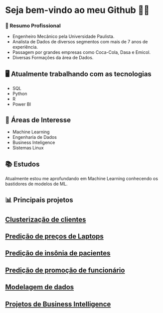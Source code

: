 # Seja bem-vindo ao meu Github 👋👋

### 💼 Resumo Profissional
- Engenheiro Mecânico pela Universidade Paulista.
- Analista de Dados de diversos segmentos com mais de 7 anos de experiência.
- Passagem por grandes empresas como Coca-Cola, Dasa e Emicol.
- Diversas Formações da área de Dados. 

## 🖥 Atualmente trabalhando com as tecnologias
- SQL
- Python
- R
- Power BI

## 🔎 Áreas de Interesse
- Machine Learning
- Engenharia de Dados
- Business Inteligence
- Sistemas Linux

## 📚 Estudos
Atualmente estou me aprofundando em Machine Learning conhecendo os bastidores de modelos de ML.

## 📊 Principais projetos

## [Clusterização de clientes](/Portfollio-Data-science/customer-clusterizatio-eda-k-means.ipynb)

## [Predição de preços de Laptops](/Portfollio-Data-science/laptop-price-prediction.ipynb)

## [Predição de insônia de pacientes](/Portfollio-Data-science/sleep-disorder-prediction-grad-boosting-vs-svm.ipynb)

## [Predição de promoção de funcionário](/Portfollio-Data-science/hr-prediction-of-promotion-complete-pipeline.ipynb)

## [Modelagem de dados](/Modelagem-de-Dados)

## [Projetos de Business Intelligence](https://sites.google.com/view/underbi-portfolio/portf%C3%B3lio#h.johzgqsrdlqd)




